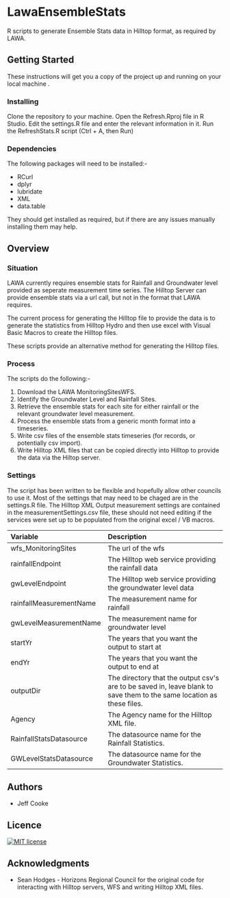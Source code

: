 <!-- rmarkdown v1 -->

# LawaEnsembleStats
R scripts to generate Ensemble Stats data in Hilltop format, as required by LAWA.

## Getting Started
These instructions will get you a copy of the project up and running on your local machine .

### Installing
Clone the repository to your machine.
Open the Refresh.Rproj file in R Studio.
Edit the settings.R file and enter the relevant information in it.
Run the RefreshStats.R script (Ctrl + A, then Run)

### Dependencies
The following packages will need to be installed:-

* RCurl
* dplyr
* lubridate
* XML
* data.table

They should get installed as required, but if there are any issues manually installing them may help.

## Overview
### Situation
LAWA currently requires ensemble stats for Rainfall and Groundwater level provided as seperate measurement time series.  The Hilltop Server can provide ensemble stats via a url call, but not in the format that LAWA requires.

The current process for generating the Hilltop file to provide the data is to generate the statistics from Hilltop Hydro and then use excel with Visual Basic Macros to create the Hilltop files.

These scripts provide an alternative method for generating the Hilltop files.

### Process
The scripts do the following:-

1. Download the LAWA MonitoringSitesWFS.
2. Identify the Groundwater Level and Rainfall Sites.
3. Retrieve the ensemble stats for each site for either rainfall or the relevant groundwater level measurement.
4. Process the ensemble stats from a generic month format into a timeseries.
5. Write csv files of the ensemble stats timeseries (for records, or potentially csv import).
6. Write Hilltop XML files that can be copied directly into Hilltop to provide the data via the Hiltop server.

### Settings
The script has been written to be flexible and hopefully allow other councils to use it.  Most of the settings that may need to be chaged are in the settings.R file.  The Hilltop XML Output measurement settings are contained in the measurementSettings.csv file, these should not need editing if the services were set up to be populated from the original excel / VB macros.

Variable | Description
:------------------------|:----------------------------------------------
wfs_MonitoringSites | The url of the wfs
rainfallEndpoint | The Hilltop web service providing the rainfall data
gwLevelEndpoint | The Hilltop web service providing the groundwater level data
rainfallMeasurementName | The measurement name for rainfall
gwLevelMeasurementName | The measurement name for groundwater level
startYr | The years that you want the output to start at
endYr | The years that you want the output to end at
outputDir | The directory that the output csv's are to be saved in, leave blank to save them to the same location as these files.
Agency | The Agency name for the Hilltop XML file.
RainfallStatsDatasource | The datasource name for the Rainfall Statistics.
GWLevelStatsDatasource | The datasource name for the Groundwater Statistics.

## Authors
* Jeff Cooke

## Licence

[![MIT license](https://img.shields.io/badge/license-MIT-brightgreen.svg)](http://opensource.org/licenses/MIT)

## Acknowledgments

* Sean Hodges - Horizons Regional Council for the original code for interacting with Hilltop servers, WFS and writing Hilltop XML files.
